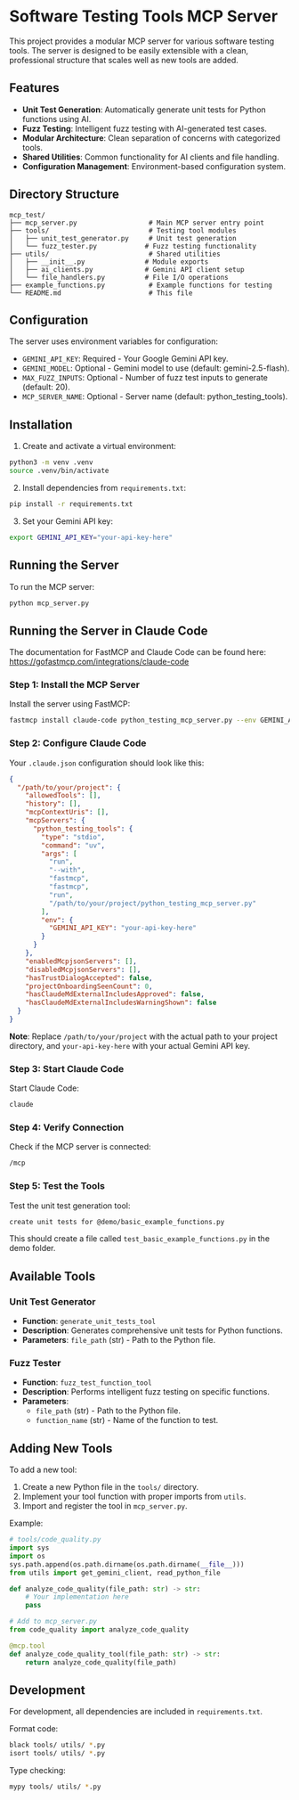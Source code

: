 # Software Testing Tools MCP Server

This project provides a modular MCP server for various software testing tools. The server is designed to be easily extensible with a clean, professional structure that scales well as new tools are added.

## Features

- **Unit Test Generation**: Automatically generate unit tests for Python functions using AI.
- **Fuzz Testing**: Intelligent fuzz testing with AI-generated test cases.
- **Modular Architecture**: Clean separation of concerns with categorized tools.
- **Shared Utilities**: Common functionality for AI clients and file handling.
- **Configuration Management**: Environment-based configuration system.

## Directory Structure

```
mcp_test/
├── mcp_server.py                  # Main MCP server entry point
├── tools/                         # Testing tool modules
│   ├── unit_test_generator.py     # Unit test generation
│   └── fuzz_tester.py            # Fuzz testing functionality
├── utils/                         # Shared utilities
│   ├── __init__.py               # Module exports
│   ├── ai_clients.py             # Gemini API client setup
│   └── file_handlers.py          # File I/O operations
├── example_functions.py           # Example functions for testing
└── README.md                      # This file
```

## Configuration

The server uses environment variables for configuration:

- `GEMINI_API_KEY`: Required - Your Google Gemini API key.
- `GEMINI_MODEL`: Optional - Gemini model to use (default: gemini-2.5-flash).
- `MAX_FUZZ_INPUTS`: Optional - Number of fuzz test inputs to generate (default: 20).
- `MCP_SERVER_NAME`: Optional - Server name (default: python_testing_tools).

## Installation

1. Create and activate a virtual environment:
```bash
python3 -m venv .venv
source .venv/bin/activate
```

2. Install dependencies from `requirements.txt`:
```bash
pip install -r requirements.txt
```

3. Set your Gemini API key:
```bash
export GEMINI_API_KEY="your-api-key-here"
```

## Running the Server

To run the MCP server:

```bash
python mcp_server.py
```

## Running the Server in Claude Code

The documentation for FastMCP and Claude Code can be found here: https://gofastmcp.com/integrations/claude-code

### Step 1: Install the MCP Server

Install the server using FastMCP:
```bash
fastmcp install claude-code python_testing_mcp_server.py --env GEMINI_API_KEY='your-api-key-here'
```

### Step 2: Configure Claude Code

Your `.claude.json` configuration should look like this:

```json
{
  "/path/to/your/project": {
    "allowedTools": [],
    "history": [],
    "mcpContextUris": [],
    "mcpServers": {
      "python_testing_tools": {
        "type": "stdio",
        "command": "uv",
        "args": [
          "run",
          "--with",
          "fastmcp",
          "fastmcp",
          "run",
          "/path/to/your/project/python_testing_mcp_server.py"
        ],
        "env": {
          "GEMINI_API_KEY": "your-api-key-here"
        }
      }
    },
    "enabledMcpjsonServers": [],
    "disabledMcpjsonServers": [],
    "hasTrustDialogAccepted": false,
    "projectOnboardingSeenCount": 0,
    "hasClaudeMdExternalIncludesApproved": false,
    "hasClaudeMdExternalIncludesWarningShown": false
  }
}
```

**Note**: Replace `/path/to/your/project` with the actual path to your project directory, and `your-api-key-here` with your actual Gemini API key.

### Step 3: Start Claude Code

Start Claude Code:
```bash
claude
```

### Step 4: Verify Connection

Check if the MCP server is connected:
```bash
/mcp
```

### Step 5: Test the Tools

Test the unit test generation tool:
```bash
create unit tests for @demo/basic_example_functions.py
```

This should create a file called `test_basic_example_functions.py` in the demo folder.

## Available Tools

### Unit Test Generator
- **Function**: `generate_unit_tests_tool`
- **Description**: Generates comprehensive unit tests for Python functions.
- **Parameters**: `file_path` (str) - Path to the Python file.

### Fuzz Tester
- **Function**: `fuzz_test_function_tool`
- **Description**: Performs intelligent fuzz testing on specific functions.
- **Parameters**: 
  - `file_path` (str) - Path to the Python file.
  - `function_name` (str) - Name of the function to test.

## Adding New Tools

To add a new tool:

1. Create a new Python file in the `tools/` directory.
2. Implement your tool function with proper imports from `utils`.
3. Import and register the tool in `mcp_server.py`.

Example:
```python
# tools/code_quality.py
import sys
import os
sys.path.append(os.path.dirname(os.path.dirname(__file__)))
from utils import get_gemini_client, read_python_file

def analyze_code_quality(file_path: str) -> str:
    # Your implementation here
    pass

# Add to mcp_server.py
from code_quality import analyze_code_quality

@mcp.tool
def analyze_code_quality_tool(file_path: str) -> str:
    return analyze_code_quality(file_path)
```

## Development

For development, all dependencies are included in `requirements.txt`.

Format code:
```bash
black tools/ utils/ *.py
isort tools/ utils/ *.py
```

Type checking:
```bash
mypy tools/ utils/ *.py
```
